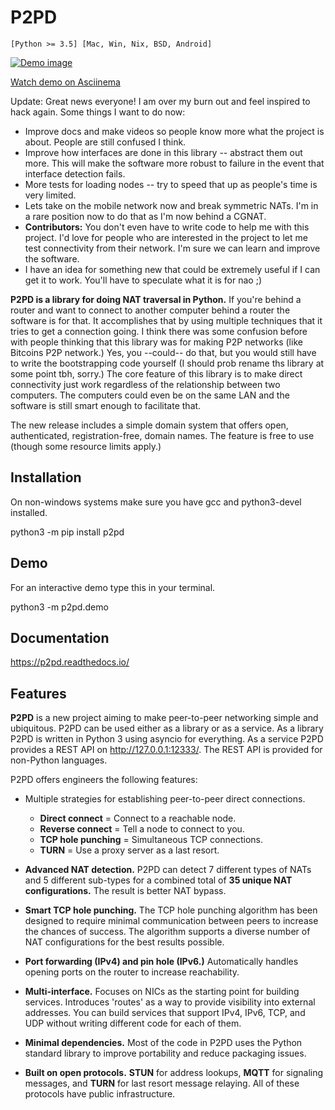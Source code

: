 # P2PD

``[Python >= 3.5] [Mac, Win, Nix, BSD, Android]``

[![Demo image](https://github.com/robertsdotpm/p2pd/blob/main/demo_small.gif?raw=true)](https://github.com/robertsdotpm/p2pd/blob/main/demo_large.gif)

[Watch demo on Asciinema](https://asciinema.org/a/EhADOwnoPt5KBiQDbwR69bNHS)

Update: Great news everyone! I am over my burn out and feel inspired to hack again. Some things I want to do now:

- Improve docs and make videos so people know more what the project is about. People are still confused I think.
- Improve how interfaces are done in this library -- abstract them out more. This will make the software more robust to failure in the event that interface detection fails.
- More tests for loading nodes -- try to speed that up as people's time is very limited.
- Lets take on the mobile network now and break symmetric NATs. I'm in a rare position now to do that as I'm now behind a CGNAT.
- **Contributors:** You don't even have to write code to help me with this project. I'd love for people who are interested in the project to let me test connectivity from their network. I'm sure we can learn and improve the software.
- I have an idea for something new that could be extremely useful if I can get it to work. You'll have to speculate what it is for nao ;)

**P2PD is a library for doing NAT traversal in Python.** If you're behind a router and want to connect to another computer behind a router the software is for that.
It accomplishes that by using multiple techniques that it tries to get a connection going. I think there was some confusion before with people thinking that this
library was for making P2P networks (like Bitcoins P2P network.) Yes, you --could-- do that, but you would still have to write the bootstrapping code yourself
(I should prob rename ths library at some point tbh, sorry.) The core feature of this library is to make direct connectivity just work regardless of the
relationship between two computers. The computers could even be on the same LAN and the software is still smart enough to facilitate that.

The new release includes a simple domain system that offers open,
authenticated, registration-free, domain names. The feature is free
to use (though some resource limits apply.)

## Installation

On non-windows systems make sure you have gcc and python3-devel installed.

   python3 -m pip install p2pd

## Demo

For an interactive demo type this in your terminal.

  python3 -m p2pd.demo

## Documentation

https://p2pd.readthedocs.io/

## Features

**P2PD** is a new project aiming to make peer-to-peer networking
simple and ubiquitous. P2PD can be used either as a library or as a service.
As a library P2PD is written in Python 3 using asyncio for everything.
As a service P2PD provides a REST API on http://127.0.0.1:12333/.
The REST API is provided for non-Python languages.

P2PD offers engineers the following features:

- Multiple strategies for establishing peer-to-peer direct connections.

  - **Direct connect** = Connect to a reachable node.
  - **Reverse connect** = Tell a node to connect to you.
  - **TCP hole punching** = Simultaneous TCP connections.
  - **TURN** = Use a proxy server as a last resort.
- **Advanced NAT detection.** P2PD can detect 7 different types of NATs and
   5 different sub-types for a combined total of **35 unique NAT
   configurations.** The result is better NAT bypass.
- **Smart TCP hole punching.** The TCP hole punching algorithm has been
   designed to require minimal communication between peers to increase
   the chances of success. The algorithm supports a diverse number of
   NAT configurations for the best results possible.
- **Port forwarding (IPv4) and pin hole (IPv6.)** Automatically
   handles opening ports on the router to increase reachability.
- **Multi-interface.** Focuses on NICs as the starting point
   for building services. Introduces 'routes' as a
   way to provide visibility into external addresses. You can build
   services that support IPv4, IPv6, TCP, and UDP without writing
   different code for each of them.
- **Minimal dependencies.** Most of the code in P2PD uses the Python
  standard library to improve portability and reduce packaging issues.
- **Built on open protocols.**
   **STUN** for address lookups, **MQTT** for signaling messages, and
   **TURN** for last resort message relaying.
   All of these protocols have public infrastructure.
